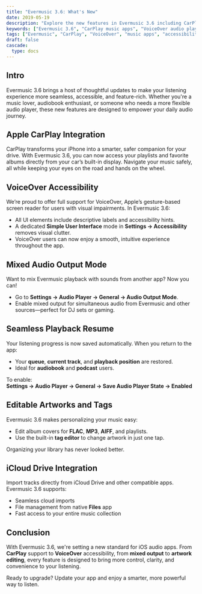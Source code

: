 ```yaml
---
title: "Evermusic 3.6: What's New"
date: 2019-05-19
description: "Explore the new features in Evermusic 3.6 including CarPlay integration, VoiceOver accessibility, mixed audio output, iCloud Drive support, and more."
keywords: ["Evermusic 3.6", "CarPlay music apps", "VoiceOver audio player", "iPhone audio player features", "FLAC tag editor", "restore playback state", "edit music artwork", "cloud music player"]
tags: ["Evermusic", "CarPlay", "VoiceOver", "music apps", "accessibility", "iCloud Drive", "tag editor", "playback features", "audiobooks", "streaming"]
draft: false
cascade:
  type: docs
---
```


## Intro

Evermusic 3.6 brings a host of thoughtful updates to make your listening experience more seamless, accessible, and feature-rich. Whether you're a music lover, audiobook enthusiast, or someone who needs a more flexible audio player, these new features are designed to empower your daily audio journey.

## Apple CarPlay Integration

CarPlay transforms your iPhone into a smarter, safer companion for your drive. With Evermusic 3.6, you can now access your playlists and favorite albums directly from your car’s built-in display. Navigate your music safely, all while keeping your eyes on the road and hands on the wheel.

## VoiceOver Accessibility

We’re proud to offer full support for VoiceOver, Apple’s gesture-based screen reader for users with visual impairments. In Evermusic 3.6:

- All UI elements include descriptive labels and accessibility hints.
- A dedicated **Simple User Interface** mode in **Settings → Accessibility** removes visual clutter.
- VoiceOver users can now enjoy a smooth, intuitive experience throughout the app.

## Mixed Audio Output Mode

Want to mix Evermusic playback with sounds from another app? Now you can!

- Go to **Settings → Audio Player → General → Audio Output Mode**.
- Enable mixed output for simultaneous audio from Evermusic and other sources—perfect for DJ sets or gaming.

## Seamless Playback Resume

Your listening progress is now saved automatically. When you return to the app:

- Your **queue**, **current track**, and **playback position** are restored.
- Ideal for **audiobook** and **podcast** users.

To enable:  
**Settings → Audio Player → General → Save Audio Player State → Enabled**

## Editable Artworks and Tags

Evermusic 3.6 makes personalizing your music easy:

- Edit album covers for **FLAC**, **MP3**, **AIFF**, and playlists.
- Use the built-in **tag editor** to change artwork in just one tap.

Organizing your library has never looked better.

## iCloud Drive Integration

Import tracks directly from iCloud Drive and other compatible apps. Evermusic 3.6 supports:

- Seamless cloud imports
- File management from native **Files** app
- Fast access to your entire music collection

## Conclusion

With Evermusic 3.6, we're setting a new standard for iOS audio apps. From **CarPlay** support to **VoiceOver** accessibility, from **mixed output** to **artwork editing**, every feature is designed to bring more control, clarity, and convenience to your listening.

Ready to upgrade? Update your app and enjoy a smarter, more powerful way to listen.
